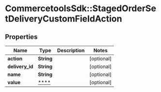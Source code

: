 # CommercetoolsSdk::StagedOrderSetDeliveryCustomFieldAction

## Properties
Name | Type | Description | Notes
------------ | ------------- | ------------- | -------------
**action** | **String** |  | [optional] 
**delivery_id** | **String** |  | [optional] 
**name** | **String** |  | [optional] 
**value** | [****](.md) |  | [optional] 

